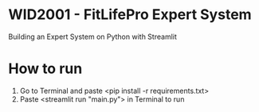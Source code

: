 # WID2001 - FitLifePro Expert System
Building an Expert System on Python with Streamlit

# How to run
1. Go to Terminal and paste <pip install -r requirements.txt>
2. Paste <streamlit run "main.py"> in Terminal to run



